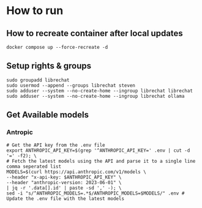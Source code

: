 # How to run

## How to recreate container after local updates

```shell
docker compose up --force-recreate -d
```

## Setup rights & groups

```shell
sudo groupadd librechat
sudo usermod --append --groups librechat steven
sudo adduser --system --no-create-home --ingroup librechat librechat
sudo adduser --system --no-create-home --ingroup librechat ollama

```

## Get Available models

### Antropic

```shell
# Get the API key from the .env file
export ANTHROPIC_API_KEY=$(grep '^ANTHROPIC_API_KEY=' .env | cut -d '=' -f2); \
# Fetch the latest models using the API and parse it to a single line comma seperated list
MODELS=$(curl https://api.anthropic.com/v1/models \
--header "x-api-key: $ANTHROPIC_API_KEY" \
--header "anthropic-version: 2023-06-01" \
| jq -r '.data[].id' | paste -sd ',' -); \
sed -i "s/^ANTHROPIC_MODELS=.*$/ANTHROPIC_MODELS=$MODELS/" .env # Update the .env file with the latest models
```



